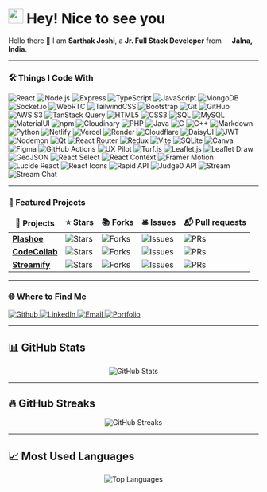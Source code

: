 <h1>
  <img src="https://emojis.slackmojis.com/emojis/images/1531849430/4246/blob-sunglasses.gif?1531849430" width="30"/> 
  Hey! Nice to see you
</h1>

<p>
  Hello there 👋 I am <b>Sarthak Joshi</b>, a <b>Jr. Full Stack Developer</b> from 
  <img src="https://cdn-icons-png.flaticon.com/512/197/197419.png" width="13"/> 
  <b>Jalna, India</b>.
</p>

---

<h3>🛠️ Things I Code With</h3>
<p>
  <img alt="React" src="https://img.shields.io/badge/-React-45b8d8?style=flat-square&logo=react&logoColor=white" />
  <img alt="Node.js" src="https://img.shields.io/badge/-Node.js-43853d?style=flat-square&logo=node.js&logoColor=white" />
  <img alt="Express" src="https://img.shields.io/badge/-Express-000000?style=flat-square&logo=express&logoColor=white" />
  <img alt="TypeScript" src="https://img.shields.io/badge/-TypeScript-007ACC?style=flat-square&logo=typescript&logoColor=white" />
  <img alt="JavaScript" src="https://img.shields.io/badge/-JavaScript-F7DF1E?style=flat-square&logo=javascript&logoColor=black" />
  <img alt="MongoDB" src="https://img.shields.io/badge/-MongoDB-13aa52?style=flat-square&logo=mongodb&logoColor=white" />
  <img alt="Socket.io" src="https://img.shields.io/badge/-Socket.io-010101?style=flat-square&logo=socket.io&logoColor=white" />
  <img alt="WebRTC" src="https://img.shields.io/badge/-WebRTC-333333?style=flat-square&logo=webrtc&logoColor=white" />
  <img alt="TailwindCSS" src="https://img.shields.io/badge/-TailwindCSS-38B2AC?style=flat-square&logo=tailwind-css&logoColor=white" />
  <img alt="Bootstrap" src="https://img.shields.io/badge/-Bootstrap-563D7C?style=flat-square&logo=bootstrap&logoColor=white" />
  <img alt="Git" src="https://img.shields.io/badge/-Git-F05032?style=flat-square&logo=git&logoColor=white" />
  <img alt="GitHub" src="https://img.shields.io/badge/-GitHub-181717?style=flat-square&logo=github&logoColor=white" />
  <img alt="AWS S3" src="https://img.shields.io/badge/-AWS_S3-232F3E?style=flat-square&logo=amazon-aws&logoColor=white" />
  <img alt="TanStack Query" src="https://img.shields.io/badge/-TanStack_Query-FF4154?style=flat-square&logo=react-query&logoColor=white" />
  <img alt="HTML5" src="https://img.shields.io/badge/-HTML5-E34F26?style=flat-square&logo=html5&logoColor=white" />
  <img alt="CSS3" src="https://img.shields.io/badge/-CSS3-1572B6?style=flat-square&logo=css3&logoColor=white" />
  <img alt="SQL" src="https://img.shields.io/badge/-SQL-336791?style=flat-square&logo=postgresql&logoColor=white" />
  <img alt="MySQL" src="https://img.shields.io/badge/-MySQL-4479A1?style=flat-square&logo=mysql&logoColor=white" />
  <img alt="MaterialUI" src="https://img.shields.io/badge/-MaterialUI-0081CB?style=flat-square&logo=mui&logoColor=white" />
  <img alt="npm" src="https://img.shields.io/badge/-npm-CB3837?style=flat-square&logo=npm&logoColor=white" />
  <img alt="Cloudinary" src="https://img.shields.io/badge/-Cloudinary-3448C5?style=flat-square&logo=cloudinary&logoColor=white" />
  <img alt="PHP" src="https://img.shields.io/badge/-PHP-777BB4?style=flat-square&logo=php&logoColor=white" />
  <img alt="Java" src="https://img.shields.io/badge/-Java-007396?style=flat-square&logo=java&logoColor=white" />
  <img alt="C" src="https://img.shields.io/badge/-C-A8B9CC?style=flat-square&logo=c&logoColor=black" />
  <img alt="C++" src="https://img.shields.io/badge/-C++-00599C?style=flat-square&logo=cplusplus&logoColor=white" />

  <!-- New Skills Added Below -->
  <img alt="Markdown" src="https://img.shields.io/badge/-Markdown-000000?style=flat-square&logo=markdown&logoColor=white" />
  <img alt="Python" src="https://img.shields.io/badge/-Python-3776AB?style=flat-square&logo=python&logoColor=white" />
  <img alt="Netlify" src="https://img.shields.io/badge/-Netlify-00C7B7?style=flat-square&logo=netlify&logoColor=white" />
  <img alt="Vercel" src="https://img.shields.io/badge/-Vercel-000000?style=flat-square&logo=vercel&logoColor=white" />
  <img alt="Render" src="https://img.shields.io/badge/-Render-FF5733?style=flat-square&logo=render&logoColor=white" />
  <img alt="Cloudflare" src="https://img.shields.io/badge/-Cloudflare-F38020?style=flat-square&logo=cloudflare&logoColor=white" />
  <img alt="DaisyUI" src="https://img.shields.io/badge/-DaisyUI-4ADE80?style=flat-square&logo=daisyui&logoColor=white" />
  <img alt="JWT" src="https://img.shields.io/badge/-JWT-000000?style=flat-square&logo=jsonwebtokens&logoColor=white" />
  <img alt="Nodemon" src="https://img.shields.io/badge/-Nodemon-76D04B?style=flat-square&logo=nodemon&logoColor=white" />
  <img alt="Qt" src="https://img.shields.io/badge/-Qt-41CD52?style=flat-square&logo=qt&logoColor=white" />
  <img alt="React Router" src="https://img.shields.io/badge/-React_Router-CA4245?style=flat-square&logo=react-router&logoColor=white" />
  <img alt="Redux" src="https://img.shields.io/badge/-Redux-764ABC?style=flat-square&logo=redux&logoColor=white" />
  <img alt="Vite" src="https://img.shields.io/badge/-Vite-646CFF?style=flat-square&logo=vite&logoColor=white" />
  <img alt="SQLite" src="https://img.shields.io/badge/-SQLite-003B57?style=flat-square&logo=sqlite&logoColor=white" />
  <img alt="Canva" src="https://img.shields.io/badge/-Canva-00C4CC?style=flat-square&logo=canva&logoColor=white" />
  <img alt="Figma" src="https://img.shields.io/badge/-Figma-F24E1E?style=flat-square&logo=figma&logoColor=white" />
  <img alt="GitHub Actions" src="https://img.shields.io/badge/-GitHub_Actions-2088FF?style=flat-square&logo=github-actions&logoColor=white" />
  <img alt="UX Pilot" src="https://img.shields.io/badge/-UX_Pilot-FF6F61?style=flat-square&logo=uxpilot&logoColor=white" />

  <img alt="Turf.js" src="https://img.shields.io/badge/-Turf.js-3E8DF3?style=flat-square&logo=turfdotjs&logoColor=white" />
<img alt="Leaflet.js" src="https://img.shields.io/badge/-Leaflet.js-199900?style=flat-square&logo=leaflet&logoColor=white" />
<img alt="Leaflet Draw" src="https://img.shields.io/badge/-Leaflet_Draw-199900?style=flat-square&logo=leaflet&logoColor=white" />
<img alt="GeoJSON" src="https://img.shields.io/badge/-GeoJSON-FFCC00?style=flat-square&logo=geojson&logoColor=white" />
<img alt="React Select" src="https://img.shields.io/badge/-React_Select-00D8FF?style=flat-square&logo=react-select&logoColor=white" />
<img alt="React Context" src="https://img.shields.io/badge/-React_Context-61DAFB?style=flat-square&logo=react&logoColor=white" />
<img alt="Framer Motion" src="https://img.shields.io/badge/-Framer_Motion-0055FF?style=flat-square&logo=framer&logoColor=white" />
<img alt="Lucide React" src="https://img.shields.io/badge/-Lucide_React-000000?style=flat-square&logo=lucide&logoColor=white" />
<img alt="React Icons" src="https://img.shields.io/badge/-React_Icons-61DAFB?style=flat-square&logo=react&logoColor=white" />
<img alt="Rapid API" src="https://img.shields.io/badge/-Rapid_API-0082FC?style=flat-square&logo=rapidapi&logoColor=white" />
<img alt="Judge0 API" src="https://img.shields.io/badge/-Judge0_API-000000?style=flat-square" />
<img alt="Stream" src="https://img.shields.io/badge/-Stream-005FFF?style=flat-square&logo=stream&logoColor=white" />
<img alt="Stream Chat" src="https://img.shields.io/badge/-Stream_Chat-005FFF?style=flat-square&logo=stream&logoColor=white" />

  
</p>


---

<h3>📂 Featured Projects</h3>
<table>
  <thead align="center">
    <tr border="none">
      <td><b>🎁 Projects</b></td>
      <td><b>⭐ Stars</b></td>
      <td><b>📚 Forks</b></td>
      <td><b>🛎 Issues</b></td>
      <td><b>📬 Pull requests</b></td>
    </tr>
  </thead>
  <tbody>
    <tr>
      <td><a href="https://github.com/sarthak12005/PlASHOE"><b>Plashoe</b></a></td>
      <td><img alt="Stars" src="https://img.shields.io/github/stars/sarthak12005/PlASHOE?style=flat-square&labelColor=343b41"/></td>
      <td><img alt="Forks" src="https://img.shields.io/github/forks/sarthak12005/PlASHOE?style=flat-square&labelColor=343b41"/></td>
      <td><img alt="Issues" src="https://img.shields.io/github/issues/sarthak12005/PlASHOE?style=flat-square&labelColor=343b41"/></td>
      <td><img alt="PRs" src="https://img.shields.io/github/issues-pr/sarthak12005/PlASHOE?style=flat-square&labelColor=343b41"/></td>
    </tr>
    <tr>
      <td><a href="https://github.com/sarthak12005/codecollab"><b>CodeCollab</b></a></td>
      <td><img alt="Stars" src="https://img.shields.io/github/stars/sarthak12005/codecollab?style=flat-square&labelColor=343b41"/></td>
      <td><img alt="Forks" src="https://img.shields.io/github/forks/sarthak12005/codecollab?style=flat-square&labelColor=343b41"/></td>
      <td><img alt="Issues" src="https://img.shields.io/github/issues/sarthak12005/codecollab?style=flat-square&labelColor=343b41"/></td>
      <td><img alt="PRs" src="https://img.shields.io/github/issues-pr/sarthak12005/codecollab?style=flat-square&labelColor=343b41"/></td>
    </tr>
     <tr>
      <td><a href="https://github.com/sarthak12005/streamify"><b>Streamify</b></a></td>
      <td><img alt="Stars" src="https://img.shields.io/github/stars/sarthak12005/streamify?style=flat-square&labelColor=343b41"/></td>
      <td><img alt="Forks" src="https://img.shields.io/github/forks/sarthak12005/streamify?style=flat-square&labelColor=343b41"/></td>
      <td><img alt="Issues" src="https://img.shields.io/github/issues/sarthak12005/streamify?style=flat-square&labelColor=343b41"/></td>
      <td><img alt="PRs" src="https://img.shields.io/github/issues-pr/sarthak12005/streamify?style=flat-square&labelColor=343b41"/></td>
    </tr>
  </tbody>
</table>

---

<h3>🌐 Where to Find Me</h3>
<p>
  <a href="https://github.com/sarthak12005" target="_blank">
    <img alt="Github" src="https://img.shields.io/badge/GitHub-%2312100E.svg?&style=for-the-badge&logo=Github&logoColor=white" />
  </a>
  <a href="https://www.linkedin.com/in/sarthakjoshi1535" target="_blank">
    <img alt="LinkedIn" src="https://img.shields.io/badge/linkedin-%230077B5.svg?&style=for-the-badge&logo=linkedin&logoColor=white" />
  </a>
  <a href="mailto:sarthakjoshi12005@gmail.com" target="_blank">
    <img alt="Email" src="https://img.shields.io/badge/Email-D14836?style=for-the-badge&logo=gmail&logoColor=white" />
  </a>
  <a href="https://saarthak.vercel.app" target="_blank">
    <img alt="Portfolio" src="https://img.shields.io/badge/Portfolio-000000?style=for-the-badge&logo=vercel&logoColor=white" />
  </a>
</p>

---

## 📊 GitHub Stats  
<p align="center">
  <img src="https://github-readme-stats.vercel.app/api?username=sarthak12005&show_icons=true&theme=tokyonight" alt="GitHub Stats" />
</p>

---

## 🔥 GitHub Streaks  
<p align="center">
  <img src="https://streak-stats.demolab.com?user=sarthak12005&theme=tokyonight" alt="GitHub Streaks" />
</p>

---

## 📈 Most Used Languages  
<p align="center">
  <img src="https://github-readme-stats.vercel.app/api/top-langs/?username=sarthak12005&layout=compact&theme=tokyonight" alt="Top Languages" />
</p>
